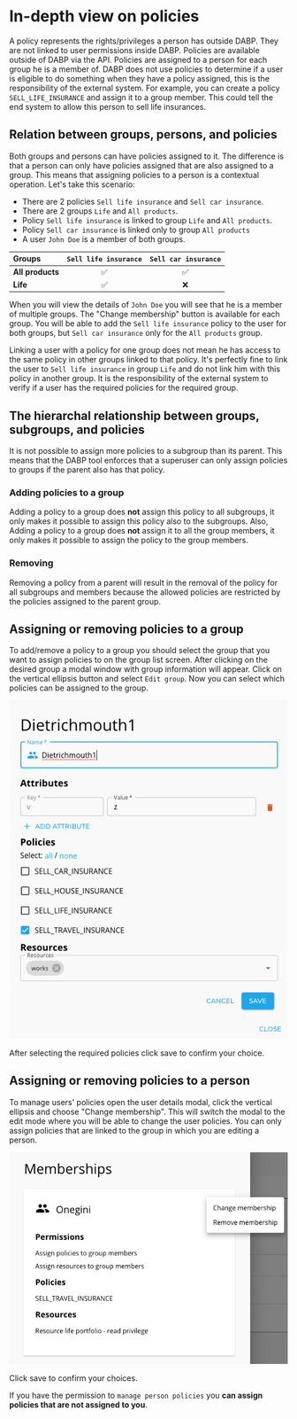 # In-depth view on policies

A policy represents the rights/privileges a person has outside DABP. They are not linked to user permissions inside DABP.
Policies are available outside of DABP via the API.
Policies are assigned to a person for each group he is a member of.
DABP does not use policies to determine if a user is eligible to do something when they have a policy assigned, this is the responsibility
of the external system.
For example, you can create a policy `SELL_LIFE_INSURANCE` and assign it to a group member.
This could tell the end system to allow this person to sell life insurances.

## Relation between groups, persons, and policies

Both groups and persons can have policies assigned to it. The difference is that a person can only have policies assigned that are also
assigned to a group.
This means that assigning policies to a person is a contextual operation.
Let's take this scenario:

- There are 2 policies `Sell life insurance` and `Sell car insurance`.
- There are 2 groups `Life` and `All products`.
- Policy `Sell life insurance` is linked to group `Life` and `All products`.
- Policy `Sell car insurance` is linked only to group `All products`
- A user `John Doe` is a member of both groups.

| Groups           | `Sell life insurance` | `Sell car insurance` |
|:-----------------|:---------------------:|:--------------------:|
| **All products** |           ✅           |          ✅           |
| **Life** 				    |           ✅           |          ❌           |

When you will view the details of `John Doe` you will see that he is a member of multiple groups.
The "Change membership" button is available for each group. You will be able to add the `Sell life insurance` policy to the user for both
groups, but `Sell car insurance` only for the `All products` group.

Linking a user with a policy for one group does not mean he has access to the same policy in other groups linked to that policy.
It's perfectly fine to link the user to `Sell life insurance` in group `Life` and do not link him with this policy in another group.
It is the responsibility of the external system to verify if a user has the required policies for the required group.

## The hierarchal relationship between groups, subgroups, and policies

It is not possible to assign more policies to a subgroup than its parent. This means that the DABP tool enforces that a superuser can only
assign policies to groups if the parent also has that policy.

### Adding policies to a group

Adding a policy to a group does **not** assign this policy to all subgroups, it only makes it possible to assign this policy also to the
subgroups.
Also, Adding a policy to a group does **not** assign it to all the group members, it only makes it possible to assign the policy to the
group members.

### Removing

Removing a policy from a parent will result in the removal of the policy for all subgroups and members because the allowed policies are
restricted by the policies assigned to the parent group.

## Assigning or removing policies to a group

To add/remove a policy to a group you should select the group that you want to assign policies to on the group list screen.
After clicking on the desired group a modal window with group information will appear. Click on the vertical ellipsis button and
select `Edit group`.
Now you can select which policies can be assigned to the group.

![edit group dialog](../../img/edit-group-dialog.png)

After selecting the required policies click save to confirm your choice.

## Assigning or removing policies to a person

To manage users' policies open the user details modal, click the vertical ellipsis and choose "Change membership".
This will switch the modal to the edit mode where you will be able to change the user policies.
You can only assign policies that are linked to the group in which you are editing a person.

![edit person dialog](../../img/edit-person.png)

Click save to confirm your choices.

If you have the permission to `manage person policies` you **can assign policies that are not assigned to you**.
